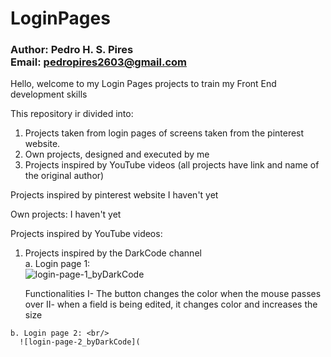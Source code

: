 # LoginPages
### Author: Pedro H. S. Pires <br/>Email: pedropires2603@gmail.com


Hello, welcome to my Login Pages projects to train my Front End development skills

This repository ir divided into:
  1. Projects taken from login pages of screens taken from the pinterest website.
  2. Own projects, designed and executed by me
  3. Projects inspired by YouTube videos (all projects have link and name of the original author)




Projects inspired by pinterest website
  I haven't yet
  
Own projects:
  I haven't yet

Projects inspired by YouTube videos:
  
  1. Projects inspired by the DarkCode channel <br/>
    a. Login page 1: <br/>
      ![login-page-1_byDarkCode](https://github.com/pedroh2603/LoginPages/blob/master/imgs/login-page-1_byDarkCode.PNG)  
        
        Functionalities
        I- The button changes the color when the mouse passes over
        II- when a field is being edited, it changes color and increases the size
    
    b. Login page 2: <br/>
      ![login-page-2_byDarkCode](
